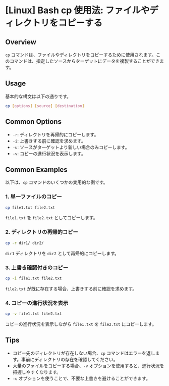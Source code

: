 # [Linux] Bash cp 使用法: ファイルやディレクトリをコピーする

## Overview
`cp` コマンドは、ファイルやディレクトリをコピーするために使用されます。このコマンドは、指定したソースからターゲットにデータを複製することができます。

## Usage
基本的な構文は以下の通りです。

```bash
cp [options] [source] [destination]
```

## Common Options
- `-r`: ディレクトリを再帰的にコピーします。
- `-i`: 上書きする前に確認を求めます。
- `-u`: ソースがターゲットより新しい場合のみコピーします。
- `-v`: コピーの進行状況を表示します。

## Common Examples
以下は、`cp` コマンドのいくつかの実用的な例です。

### 1. 単一ファイルのコピー
```bash
cp file1.txt file2.txt
```
`file1.txt` を `file2.txt` としてコピーします。

### 2. ディレクトリの再帰的コピー
```bash
cp -r dir1/ dir2/
```
`dir1` ディレクトリを `dir2` として再帰的にコピーします。

### 3. 上書き確認付きのコピー
```bash
cp -i file1.txt file2.txt
```
`file2.txt` が既に存在する場合、上書きする前に確認を求めます。

### 4. コピーの進行状況を表示
```bash
cp -v file1.txt file2.txt
```
コピーの進行状況を表示しながら `file1.txt` を `file2.txt` にコピーします。

## Tips
- コピー先のディレクトリが存在しない場合、`cp` コマンドはエラーを返します。事前にディレクトリの存在を確認してください。
- 大量のファイルをコピーする場合、`-v` オプションを使用すると、進行状況を把握しやすくなります。
- `-u` オプションを使うことで、不要な上書きを避けることができます。